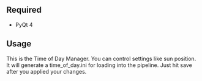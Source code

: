 
## Required
- PyQt 4

## Usage
This is the Time of Day Manager. You can control settings like sun position.
It will generate a time_of_day.ini for loading into the pipeline. Just hit
save after you applied your changes.


